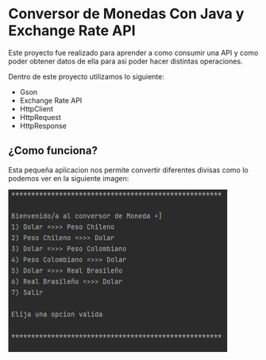 # Conversor de Monedas Con Java y Exchange Rate API
<p>Este proyecto fue realizado para aprender a como consumir una API y como poder obtener datos de ella para asi poder hacer distintas operaciones.</p>

<p>
  Dentro de este proyecto utilizamos lo siguiente:
</p>
<ul>
  <li>Gson</li>
  <li>Exchange Rate API</li>
  <li>HttpClient</li>
  <li>HttpRequest</li>
  <li>HttpResponse</li>
</ul>

## ¿Como funciona?
<p>
Esta pequeña aplicacion nos permite convertir diferentes divisas como lo podemos ver en la siguiente imagen:
</p>

![menu.PNG](imagenes%2Fmenu.PNG)